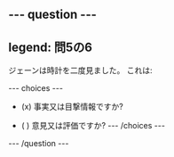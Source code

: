 --- question ---
---
legend: 問5の6
---

ジェーンは時計を二度見ました。 これは:

--- choices ---
- (x) 事実又は目撃情報ですか?

- ( ) 意見又は評価ですか? --- /choices ---

--- /question ---
